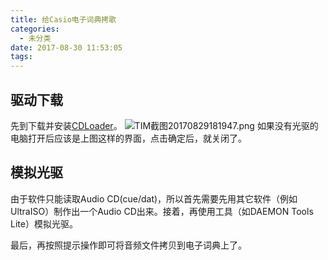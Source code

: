 ```yaml
---
title: 给Casio电子词典拷歌
categories:
  - 未分类
date: 2017-08-30 11:53:05
tags:
---
```

<!--more-->

## 驱动下载
先到下载并安装[CDLoader](http://support.casio.com/cn/support/download.php?cid=003&pid=537)。
![TIM截图20170829181947.png](https://i.loli.net/2017/08/29/59a53ffc1d109.png)
如果没有光驱的电脑打开后应该是上图这样的界面，点击确定后，就关闭了。

## 模拟光驱
由于软件只能读取Audio CD(cue/dat)，所以首先需要先用其它软件（例如UltraISO）制作出一个Audio CD出来。接着，再使用工具（如DAEMON Tools Lite）模拟光驱。

最后，再按照提示操作即可将音频文件拷贝到电子词典上了。